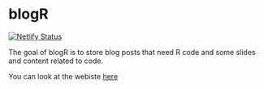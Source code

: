 # blogR

<!-- badges: start -->
[![Netlify Status](https://api.netlify.com/api/v1/badges/0ae3f101-e163-418a-98e1-1c4e2aadc589/deploy-status)](https://app.netlify.com/sites/naughty-goldstine-ab40e9/deploys)
<!-- badges: end -->

The goal of blogR is to store blog posts that need R code and some slides and content related to code.

You can look at the webiste [here](https://llrs.dev)


